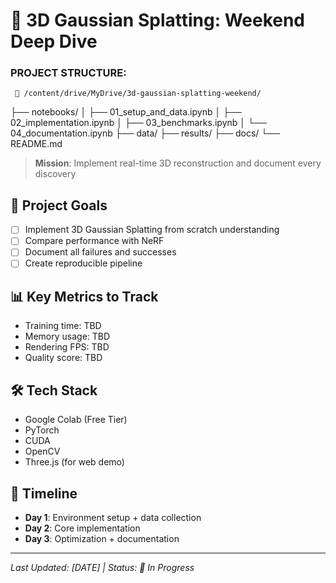 
 # 🌟 3D Gaussian Splatting: Weekend Deep Dive

 ### PROJECT STRUCTURE:
     📁 /content/drive/MyDrive/3d-gaussian-splatting-weekend/
├── notebooks/
│   ├── 01_setup_and_data.ipynb
│   ├── 02_implementation.ipynb
│   ├── 03_benchmarks.ipynb
│   └── 04_documentation.ipynb
├── data/
├── results/
├── docs/
└── README.md

> **Mission**: Implement real-time 3D reconstruction and document every discovery

## 🎯 Project Goals
- [ ] Implement 3D Gaussian Splatting from scratch understanding
- [ ] Compare performance with NeRF
- [ ] Document all failures and successes
- [ ] Create reproducible pipeline

## 📊 Key Metrics to Track
- Training time: TBD
- Memory usage: TBD
- Rendering FPS: TBD
- Quality score: TBD

## 🛠️ Tech Stack
- Google Colab (Free Tier)
- PyTorch
- CUDA
- OpenCV
- Three.js (for web demo)

## 📅 Timeline
- **Day 1**: Environment setup + data collection
- **Day 2**: Core implementation
- **Day 3**: Optimization + documentation

---
*Last Updated: [DATE] | Status: 🚧 In Progress*
